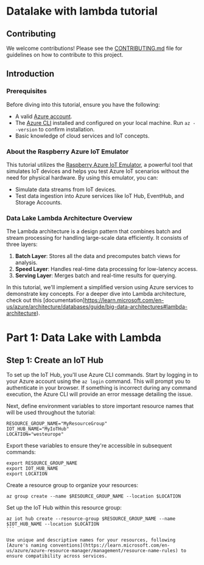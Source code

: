 # Datalake with lambda tutorial

## Contributing

We welcome contributions! Please see the [CONTRIBUTING.md](CONTRIBUTING.md) file for guidelines on how to contribute to this project.

## Introduction

### Prerequisites
Before diving into this tutorial, ensure you have the following:
- A valid [Azure account](https://azure.microsoft.com/free/).
- The [Azure CLI](https://learn.microsoft.com/cli/azure/install-azure-cli) installed and configured on your local machine. Run `az --version` to confirm installation.
- Basic knowledge of cloud services and IoT concepts.

### About the Raspberry Azure IoT Emulator
This tutorial utilizes the [Raspberry Azure IoT Emulator](https://azure-samples.github.io/raspberry-pi-web-simulator/), a powerful tool that simulates IoT devices and helps you test Azure IoT scenarios without the need for physical hardware. By using this emulator, you can:
- Simulate data streams from IoT devices.
- Test data ingestion into Azure services like IoT Hub, EventHub, and Storage Accounts.

### Data Lake Lambda Architecture Overview
The Lambda architecture is a design pattern that combines batch and stream processing for handling large-scale data efficiently. It consists of three layers:
1. **Batch Layer**: Stores all the data and precomputes batch views for analysis.
2. **Speed Layer**: Handles real-time data processing for low-latency access.
3. **Serving Layer**: Merges batch and real-time results for querying.

In this tutorial, we'll implement a simplified version using Azure services to demonstrate key concepts. For a deeper dive into Lambda architecture, check out this [documentation]https://learn.microsoft.com/en-us/azure/architecture/databases/guide/big-data-architectures#lambda-architecture).

# Part 1: Data Lake with Lambda

## Step 1: Create an IoT Hub

To set up the IoT Hub, you'll use Azure CLI commands. Start by logging in to your Azure account using the `az login` command. This will prompt you to authenticate in your browser. If something is incorrect during any command execution, the Azure CLI will provide an error message detailing the issue.

Next, define environment variables to store important resource names that will be used throughout the tutorial:
```
RESOURCE_GROUP_NAME="MyResourceGroup"
IOT_HUB_NAME="MyIoTHub"
LOCATION="westeurope"
```

Export these variables to ensure they're accessible in subsequent commands:
```
export RESOURCE_GROUP_NAME
export IOT_HUB_NAME
export LOCATION
```

Create a resource group to organize your resources:
```
az group create --name $RESOURCE_GROUP_NAME --location $LOCATION
```

Set up the IoT Hub within this resource group:
````
az iot hub create --resource-group $RESOURCE_GROUP_NAME --name $IOT_HUB_NAME --location $LOCATION
```

Use unique and descriptive names for your resources, following [Azure's naming conventions](https://learn.microsoft.com/en-us/azure/azure-resource-manager/management/resource-name-rules) to ensure compatibility across services.


